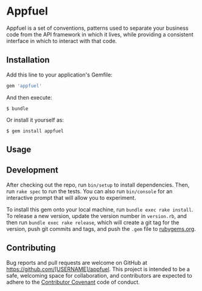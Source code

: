 # Appfuel
Appfuel is a set of conventions, patterns used to separate your business
code from the API framework in which it lives, while providing a consistent interface
in which to interact with that code.

## Installation

Add this line to your application's Gemfile:

```ruby
gem 'appfuel'
```

And then execute:

    $ bundle

Or install it yourself as:

    $ gem install appfuel

## Usage


## Development

After checking out the repo, run `bin/setup` to install dependencies. Then, run `rake spec` to run the tests. You can also run `bin/console` for an interactive prompt that will allow you to experiment.

To install this gem onto your local machine, run `bundle exec rake install`. To release a new version, update the version number in `version.rb`, and then run `bundle exec rake release`, which will create a git tag for the version, push git commits and tags, and push the `.gem` file to [rubygems.org](https://rubygems.org).

## Contributing

Bug reports and pull requests are welcome on GitHub at https://github.com/[USERNAME]/appfuel. This project is intended to be a safe, welcoming space for collaboration, and contributors are expected to adhere to the [Contributor Covenant](http://contributor-covenant.org) code of conduct.


